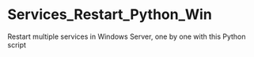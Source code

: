 # Services_Restart_Python_Win
Restart multiple services in Windows Server, one by one with this Python script

